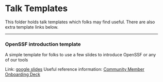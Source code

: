 # Talk Templates

This folder holds talk templates which folks may find useful. There are also extra template links below.

---

### OpenSSF introduction template

A simple template for folks to use a few slides to introduce OpenSSF or any of our tools

Link: [google slides](https://docs.google.com/presentation/d/1tNTIW0Kpo22b1N6HLRYj84G372H-nMHRQXBUw5AFFyM/edit?usp=sharing)
Useful reference information: [Community Member Onboarding Deck](https://docs.google.com/presentation/d/1yiAGkDwxTSHFsjlrx4fMdfpeb5LSW064lQZMN9n9F5M/edit?usp=sharing)
